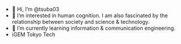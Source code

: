 - 👋 Hi, I’m @tsuba03
- 👀 I’m interested in human cognition. I am also fascinated by the relationship between society and science & technology.
- 🌱 I’m currently learning information & communication engineering.
- iGEM Tokyo Tech

<!---
tsuba03/tsuba03 is a ✨ special ✨ repository because its `README.md` (this file) appears on your GitHub profile.
You can click the Preview link to take a look at your changes.
--->
